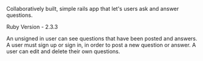 Collaboratively built, simple rails app that let's users ask and answer questions.

Ruby Version - 2.3.3

An unsigned in user can see questions that have been posted and answers.
A user must sign up or sign in, in order to post a new question or answer.
A user can edit and delete their own questions.
